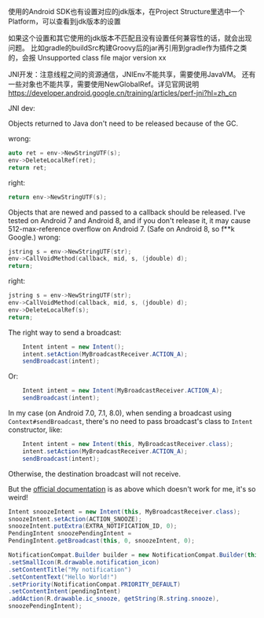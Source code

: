 使用的Android SDK也有设置对应的jdk版本，在Project Structure里选中一个Platform，可以查看到jdk版本的设置

如果这个设置和其它使用的jdk版本不匹配且没有设置任何兼容性的话，就会出现问题。
比如gradle的buildSrc构建Groovy后的jar再引用到gradle作为插件之类的，会报 Unsupported class file major version xx

JNI开发：注意线程之间的资源通信，JNIEnv不能共享，需要使用JavaVM。
还有一些对象也不能共享，需要使用NewGlobalRef。详见官网说明
<https://developer.android.google.cn/training/articles/perf-jni?hl=zh_cn>

JNI dev:

Objects returned to Java don't need to be released because of the GC.

wrong:
```c++
auto ret = env->NewStringUTF(s);
env->DeleteLocalRef(ret);
return ret;
```
right:
```c++
return env->NewStringUTF(s);
```

Objects that are newed and passed to a callback should be released. I've tested on Android 7 and Android 8, and if you don't release it, it may cause 512-max-reference overflow on Android 7. (Safe on Android 8, so f**k Google.)
wrong:
```c++
jstring s = env->NewStringUTF(str);
env->CallVoidMethod(callback, mid, s, (jdouble) d);
return;
```
right:
```c++
jstring s = env->NewStringUTF(str);
env->CallVoidMethod(callback, mid, s, (jdouble) d);
env->DeleteLocalRef(s);
return;
```


The right way to send a broadcast:
```java
    Intent intent = new Intent();
    intent.setAction(MyBroadcastReceiver.ACTION_A);
    sendBroadcast(intent);
```
Or:
```java
    Intent intent = new Intent(MyBroadcastReceiver.ACTION_A);
    sendBroadcast(intent);
```

In my case (on Android 7.0, 7.1, 8.0), when sending a broadcast using `Context#sendBroadcast`, there's no need to pass broadcast's class to `Intent` constructor, like:
```java
    Intent intent = new Intent(this, MyBroadcastReceiver.class);
    intent.setAction(MyBroadcastReceiver.ACTION_A);
    sendBroadcast(intent);
```
Otherwise, the destination broadcast will not receive.

But the [official documentation](https://developer.android.google.cn/training/notify-user/build-notification?hl=en#Actions) is as above which doesn't work for me, it's so weird!
```java
Intent snoozeIntent = new Intent(this, MyBroadcastReceiver.class);
snoozeIntent.setAction(ACTION_SNOOZE);
snoozeIntent.putExtra(EXTRA_NOTIFICATION_ID, 0);
PendingIntent snoozePendingIntent =
PendingIntent.getBroadcast(this, 0, snoozeIntent, 0);

NotificationCompat.Builder builder = new NotificationCompat.Builder(this, CHANNEL_ID)
.setSmallIcon(R.drawable.notification_icon)
.setContentTitle("My notification")
.setContentText("Hello World!")
.setPriority(NotificationCompat.PRIORITY_DEFAULT)
.setContentIntent(pendingIntent)
.addAction(R.drawable.ic_snooze, getString(R.string.snooze),
snoozePendingIntent);
```

